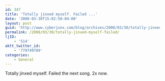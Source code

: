 ```yaml
---
id: 347
title: 'Totally jinxed myself. Failed ...'
date: '2008-03-30T15:02:50-04:00'
layout: post
guid: 'http://www.cyberjunx.com/blog/archives/2008/03/30/totally-jinxed-myself-failed/'
permalink: /2008/03/30/totally-jinxed-myself-failed/
ljID:
    - '514'
aktt_twitter_id:
    - '779749789'
categories:
    - General
---
```


Totally jinxed myself. Failed the next song. 2x now.